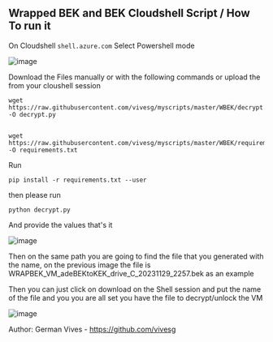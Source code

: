 ## Wrapped BEK and BEK  Cloudshell Script / How To run it 

On Cloudshell  `shell.azure.com` Select Powershell mode 

![image](https://user-images.githubusercontent.com/8367687/215172927-f3e2516d-d75e-4d29-acde-4881e5de0b58.png)



Download the Files manually or with the following commands or upload the from your cloushell session  

    wget https://raw.githubusercontent.com/vivesg/myscripts/master/WBEK/decrypt.py -O decrypt.py
    

    wget https://raw.githubusercontent.com/vivesg/myscripts/master/WBEK/requirements.txt -O requirements.txt

Run

    pip install -r requirements.txt --user
then please run

    python decrypt.py 

And provide the values that's it

![image](https://github.com/vivesg/myscripts/assets/8367687/4b7e5f0e-0657-4b77-ab4c-8444043a0b41)


Then on the same path you are going to find the file that you generated with the name,  on the previous image the file is WRAPBEK_VM_adeBEKtoKEK_drive_C_20231129_2257.bek as an example

Then you can just click on download on the Shell session and put the name of the file and you you are all set you have the file to decrypt/unlock the VM

![image](https://user-images.githubusercontent.com/8367687/215176373-9cb49d82-2438-45ef-8fe5-6ec3e4b0e847.png)


Author: German Vives - https://github.com/vivesg 
